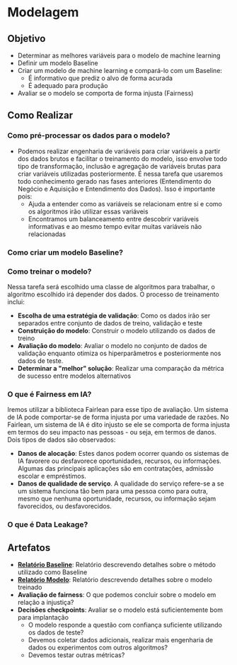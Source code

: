# Modelagem

## Objetivo
* Determinar as melhores variáveis para o modelo de machine learning
* Definir um modelo Baseline
* Criar um modelo de machine learning e compará-lo com um Baseline:
  * É informativo que prediz o alvo de forma acurada
  * É adequado para produção
* Avaliar se o modelo se comporta de forma injusta (Fairness) 

## Como Realizar
### Como pré-processar os dados para o modelo?
* Podemos realizar engenharia de variáveis para criar variáveis a partir dos dados brutos e facilitar o 
  treinamento do modelo, isso envolve todo tipo de transformação, inclusão e agregação de variáveis brutas para criar 
  variáveis utilizadas posteriormente. É nessa tarefa que usaremos todo conhecimento gerado nas fases anteriores 
  (Entendimento do Negócio e Aquisição e Entendimento dos Dados). Isso é importante pois:
  * Ajuda a entender como as variáveis se relacionam entre si e como os algoritmos irão utilizar essas variáveis
  * Encontramos um balanceamento entre descobrir variáveis informativas e ao mesmo tempo evitar muitas variáveis não 
    relacionadas

### Como criar um modelo Baseline?
[comment]: <> (Abordar futuramente em detalhes essa questão)

### Como treinar o modelo?

Nessa tarefa será escolhido uma classe de algoritmos para trabalhar, o algoritmo escolhido irá depender dos dados.
O processo de treinamento inclui:
- **Escolha de uma estratégia de validação**: Como os dados irão ser separados entre conjunto de dados de treino, 
  validação e teste 
- **Construição do modelo**: Construir o modelo utilizando os dados de treino
- **Avaliação do modelo**: Avaliar o modelo no conjunto de dados de validação enquanto otimiza os hiperparâmetros e
  posteriormente nos dados de teste.
- **Determinar a "melhor" solução**: Realizar uma comparação da métrica de sucesso entre modelos alternativos 

### O que é Fairness em IA?

Iremos utilizar a biblioteca Fairlean para esse tipo de avaliação. Um sistema de IA pode comportar-se de forma injusta 
por uma variedade de razões. No Fairlean, um sistema de IA é dito injusto se ele se comporta de forma injusta em termos
do seu impacto nas pessoas - ou seja, em termos de danos. Dois tipos de dados são observados:

* **Danos de alocação**: Estes danos podem ocorrer quando os sistemas de IA favorere ou desfavorece oportunidades, recursos, 
ou informações. Algumas das principais aplicações são em contratações, admissão escolar e empréstimos.
* **Danos de qualidade de serviço**. A qualidade do serviço refere-se a se um sistema funciona tão bem para uma pessoa 
como para outra, mesmo que nenhuma oportunidade, recursos, ou informação sejam favorecidos, ou desfavorecidos.


### O que é Data Leakage?
[comment]: <> (Abordar futuramente em detalhes essa questão)

## Artefatos 

* [**Relatório Baseline**](https://github.com/maetthil/TDSPTemplatePtBr/blob/master/Docs/Model/Baseline/Relat%C3%B3rio%20Baseline.md):
  Relatório descrevendo detalhes sobre o método utilizado como Baseline
* [**Relatório Modelo**](https://github.com/maetthil/TDSPTemplatePtBr/blob/master/Docs/Model/Model%201/Relat%C3%B3rio%20Modelo.md):
  Relatório descrevendo detalhes sobre o modelo treinado
* **Avaliação de fairness**: O que podemos concluir sobre o modelo em relação a injustiça?
* **Decisões checkpoints**: Avaliar se o modelo está suficientemente bom para implantação
  * O modelo responde a questão com confiança suficiente utilizando os dados de teste?
  * Devemos coletar dados adicionais, realizar mais engenharia de dados ou experimentos com outros algoritmos?
  * Devemos testar outras métricas?
  
[comment]: <> (Interpretação do modelo: - Gerar um relatório que explica o comportamento do modelo nos dados locais e em nuvem - Providenciar técnicas de interpretabilidade para as variáveis criadas)
